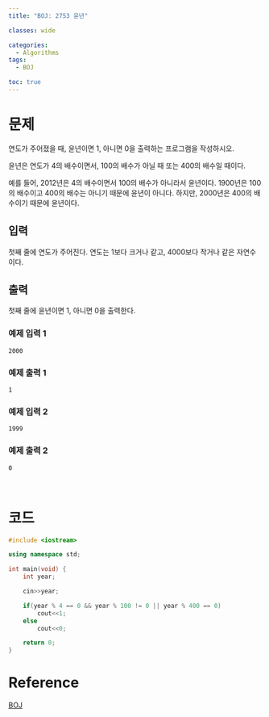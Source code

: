```yaml
---
title: "BOJ: 2753 윤년"

classes: wide

categories:
  - Algorithms
tags:
  - BOJ

toc: true
---
```


# 문제

연도가 주어졌을 때, 윤년이면 1, 아니면 0을 출력하는 프로그램을 작성하시오.

윤년은 연도가 4의 배수이면서, 100의 배수가 아닐 때 또는 400의 배수일 때이다.

예를 들어, 2012년은 4의 배수이면서 100의 배수가 아니라서 윤년이다. 1900년은 100의 배수이고 400의 배수는 아니기 때문에 윤년이 아니다. 하지만, 2000년은 400의 배수이기 때문에 윤년이다. 

## 입력

첫째 줄에 연도가 주어진다. 연도는 1보다 크거나 같고, 4000보다 작거나 같은 자연수이다.

## 출력

첫째 줄에 윤년이면 1, 아니면 0을 출력한다.

### 예제 입력 1

```shell
2000
```

### 예제 출력 1

```shell
1
```

### 예제 입력 2

```shell
1999
```

### 예제 출력 2

```shell
0
```

<br/>

# 코드

```cpp
#include <iostream>

using namespace std;

int main(void) {
    int year;

    cin>>year;

    if(year % 4 == 0 && year % 100 != 0 || year % 400 == 0)
        cout<<1;
    else
        cout<<0;

    return 0;
}
```

# Reference

[BOJ](https://www.acmicpc.net/problem/2753)
